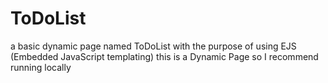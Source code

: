 # ToDoList
a basic dynamic page named ToDoList with the purpose of using EJS (Embedded JavaScript templating)
this is a Dynamic Page so I recommend running locally
